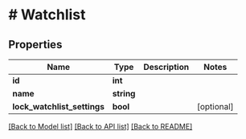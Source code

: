 # # Watchlist

## Properties

Name | Type | Description | Notes
------------ | ------------- | ------------- | -------------
**id** | **int** |  |
**name** | **string** |  |
**lock_watchlist_settings** | **bool** |  | [optional]

[[Back to Model list]](../../README.md#models) [[Back to API list]](../../README.md#endpoints) [[Back to README]](../../README.md)
